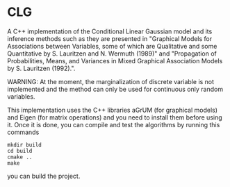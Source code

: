 # CLG

A C++ implementation of the Conditional Linear Gaussian model and its inference
methods such as they are presented in "Graphical Models for Associations between
Variables, some of which are Qualitative and some Quantitative by S. Lauritzen and
N. Wermuth (1989)" and "Propagation of Probabilities, Means, and Variances in Mixed
Graphical Association Models by S. Lauritzen (1992).". 

WARNING: At the moment, the marginalization of discrete variable is not implemented
and the method can only be used for continuous only random variables.

This implementation uses the C++ libraries aGrUM (for graphical models) and Eigen
(for matrix operations) and you need to install them before using it. Once it is
done, you can compile and test the algorithms by running this commands
```
mkdir build
cd build
cmake ..
make
```
you can build the project.
